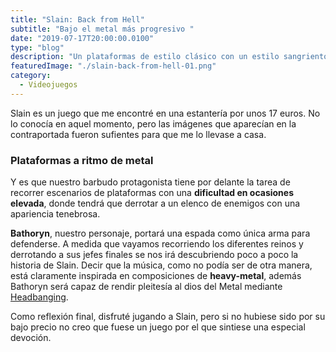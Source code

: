```yaml
---
title: "Slain: Back from Hell"
subtitle: "Bajo el metal más progresivo "
date: "2019-07-17T20:00:00.0100"
type: "blog"
description: "Un plataformas de estilo clásico con un estilo sangriento"
featuredImage: "./slain-back-from-hell-01.png"
category:
  - Videojuegos
---
```


Slain es un juego que me encontré en una estantería por unos 17 euros. No lo conocía en aquel momento, pero las imágenes que aparecían en la contraportada fueron sufientes para que me lo llevase a casa.

### Plataformas a ritmo de metal

Y es que nuestro barbudo protagonista tiene por delante la tarea de recorrer escenarios de plataformas con una **dificultad en ocasiones elevada**, donde tendrá que derrotar a un elenco de enemigos con una apariencia tenebrosa.

**Bathoryn**, nuestro personaje, portará una espada como única arma para defenderse. A medida que vayamos recorriendo los diferentes reinos y derrotando a sus jefes finales se nos irá descubriendo poco a poco la historia de Slain. Decir que la música, como no podía ser de otra manera, está claramente inspirada en composiciones de **heavy-metal**, además Bathoryn será capaz de rendir pleitesía al dios del Metal mediante [Headbanging](https://es.wikipedia.org/wiki/Headbanging).

Como reflexión final, disfruté jugando a Slain, pero si no hubiese sido por su bajo precio no creo que fuese un juego por el que sintiese una especial devoción.
